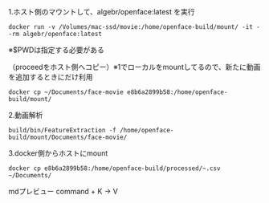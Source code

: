 1.ホスト側のマウントして、algebr/openface:latest を実行
```
docker run -v /Volumes/mac-ssd/movie:/home/openface-build/mount/ -it --rm algebr/openface:latest
```
※$PWDは指定する必要がある

（proceedをホスト側へコピー）※1でローカルをmountしてるので、新たに動画を追加するときにだけ利用
```
docker cp ~/Documents/face-movie e8b6a2899b58:/home/openface-build/mount/
```

2.動画解析
```
build/bin/FeatureExtraction -f /home/openface-build/mount/Documents/face-movie/
```

3.docker側からホストにmount
```
docker cp e8b6a2899b58:/home/openface-build/processed/~.csv ~/Documents/
```


mdプレビュー
command + K -> V